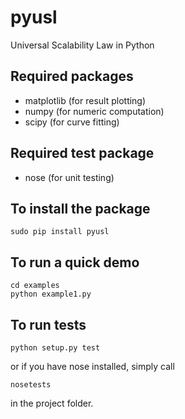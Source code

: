 # pyusl
Universal Scalability Law in Python

## Required packages
* matplotlib (for result plotting)
* numpy (for numeric computation)
* scipy (for curve fitting)

## Required test package
* nose (for unit testing)

## To install the package
```
sudo pip install pyusl
```

## To run a quick demo
```
cd examples
python example1.py
```

## To run tests
```
python setup.py test
```
or if you have nose installed, simply call
```
nosetests
```
in the project folder.
